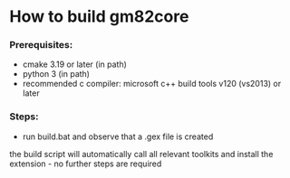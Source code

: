 # How to build gm82core

### Prerequisites:
- cmake 3.19 or later (in path)
- python 3 (in path)
- recommended c compiler: microsoft c++ build tools v120 (vs2013) or later

### Steps:
- run build.bat and observe that a .gex file is created

the build script will automatically call all relevant toolkits and install the extension - no further steps are required